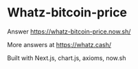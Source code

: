 Whatz-bitcoin-price
===================

Answer https://whatz-bitcoin-price.now.sh/

More answers at https://whatz.cash/

Built with Next.js, chart.js, axioms, now.sh
